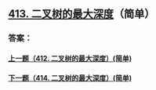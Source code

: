 ## [413. 二叉树的最大深度](https://leetcode-cn.com/problems/merge-two-sorted-lists/)（简单）





### 答案：



#### [上一题（412. 二叉树的最大深度）(简单)](https://github.com/sdwwld/leetCode/blob/master/src/main/java/com/wld/java/leetcode/leetCode0412.md)

#### [下一题（414. 二叉树的最大深度）(简单)](https://github.com/sdwwld/leetCode/blob/master/src/main/java/com/wld/java/leetcode/leetCode0414.md)